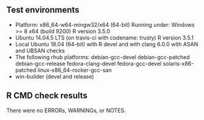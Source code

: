 ## Test environments
* Platform: x86_64-w64-mingw32/x64 (64-bit)
  Running under: Windows >= 8 x64 (build 9200)
  R version 3.5.0
* Ubuntu 14.04.5 LTS (on travis-ci with codename: trusty)
  R version 3.5.1
* Local Ubuntu 18.04 (64-bit) with R devel and with clang 6.0.0 with ASAN and 
  UBSAN checks
* The following rhub platforms:
  debian-gcc-devel
  debian-gcc-patched
  debian-gcc-release
  fedora-clang-devel
  fedora-gcc-devel
  solaris-x86-patched
  linux-x86_64-rocker-gcc-san
* win-builder (devel and release)

## R CMD check results
There were no ERRORs, WARNINGs, or NOTES.
